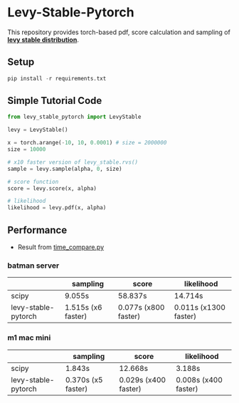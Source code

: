 # Levy-Stable-Pytorch
This repository provides torch-based pdf, score calculation and sampling of **[levy stable distribution](https://en.wikipedia.org/wiki/L%C3%A9vy_distribution)**.
## Setup


```python
pip install -r requirements.txt
```

## Simple Tutorial Code



```python
from levy_stable_pytorch import LevyStable

levy = LevyStable()

x = torch.arange(-10, 10, 0.0001) # size = 2000000
size = 10000

# x10 faster version of levy_stable.rvs() 
sample = levy.sample(alpha, 0, size)

# score function
score = levy.score(x, alpha)

# likelihood 
likelihood = levy.pdf(x, alpha)
```


## Performance
* Result from [time_compare.py](https://github.com/UNIST-LIM-Lab/levy-stable-pytorch/blob/master/time_compare.py)

### batman server

|  | sampling | score | likelihood |
| --- | --- | --- | --- |
| scipy | 9.055s | 58.837s | 14.714s |
| levy-stable-pytorch | 1.515s (x6 faster) | 0.077s (x800 faster) | 0.011s (x1300 faster) |

### m1 mac mini

|  | sampling | score | likelihood |
| --- | --- | --- | --- |
| scipy | 1.843s | 12.668s | 3.188s |
| levy-stable-pytorch | 0.370s (x5 faster) | 0.029s (x400 faster) | 0.008s (x400 faster) |